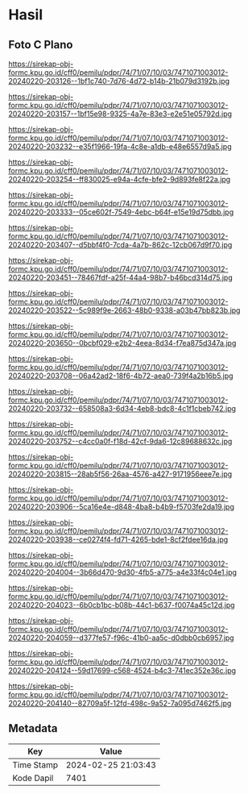 # Hasil

## Foto C Plano

https://sirekap-obj-formc.kpu.go.id/cff0/pemilu/pdpr/74/71/07/10/03/7471071003012-20240220-203126--1bf1c740-7d76-4d72-b14b-21b079d3192b.jpg

https://sirekap-obj-formc.kpu.go.id/cff0/pemilu/pdpr/74/71/07/10/03/7471071003012-20240220-203157--1bf15e98-9325-4a7e-83e3-e2e51e05792d.jpg

https://sirekap-obj-formc.kpu.go.id/cff0/pemilu/pdpr/74/71/07/10/03/7471071003012-20240220-203232--e35f1966-19fa-4c8e-a1db-e48e6557d9a5.jpg

https://sirekap-obj-formc.kpu.go.id/cff0/pemilu/pdpr/74/71/07/10/03/7471071003012-20240220-203254--ff830025-e94a-4cfe-bfe2-9d893fe8f22a.jpg

https://sirekap-obj-formc.kpu.go.id/cff0/pemilu/pdpr/74/71/07/10/03/7471071003012-20240220-203333--05ce602f-7549-4ebc-b64f-e15e19d75dbb.jpg

https://sirekap-obj-formc.kpu.go.id/cff0/pemilu/pdpr/74/71/07/10/03/7471071003012-20240220-203407--d5bbf4f0-7cda-4a7b-862c-12cb067d9f70.jpg

https://sirekap-obj-formc.kpu.go.id/cff0/pemilu/pdpr/74/71/07/10/03/7471071003012-20240220-203451--78467fdf-a25f-44a4-98b7-b46bcd314d75.jpg

https://sirekap-obj-formc.kpu.go.id/cff0/pemilu/pdpr/74/71/07/10/03/7471071003012-20240220-203522--5c989f9e-2663-48b0-9338-a03b47bb823b.jpg

https://sirekap-obj-formc.kpu.go.id/cff0/pemilu/pdpr/74/71/07/10/03/7471071003012-20240220-203650--0bcbf029-e2b2-4eea-8d34-f7ea875d347a.jpg

https://sirekap-obj-formc.kpu.go.id/cff0/pemilu/pdpr/74/71/07/10/03/7471071003012-20240220-203708--06a42ad2-18f6-4b72-aea0-739f4a2b16b5.jpg

https://sirekap-obj-formc.kpu.go.id/cff0/pemilu/pdpr/74/71/07/10/03/7471071003012-20240220-203732--658508a3-6d34-4eb8-bdc8-4c1f1cbeb742.jpg

https://sirekap-obj-formc.kpu.go.id/cff0/pemilu/pdpr/74/71/07/10/03/7471071003012-20240220-203752--c4cc0a0f-f18d-42cf-9da6-12c89688632c.jpg

https://sirekap-obj-formc.kpu.go.id/cff0/pemilu/pdpr/74/71/07/10/03/7471071003012-20240220-203815--28ab5f56-26aa-4576-a427-9171956eee7e.jpg

https://sirekap-obj-formc.kpu.go.id/cff0/pemilu/pdpr/74/71/07/10/03/7471071003012-20240220-203906--5ca16e4e-d848-4ba8-b4b9-f5703fe2da19.jpg

https://sirekap-obj-formc.kpu.go.id/cff0/pemilu/pdpr/74/71/07/10/03/7471071003012-20240220-203938--ce0274f4-fd71-4265-bde1-8cf2fdee16da.jpg

https://sirekap-obj-formc.kpu.go.id/cff0/pemilu/pdpr/74/71/07/10/03/7471071003012-20240220-204004--3b66d470-9d30-4fb5-a775-a4e33f4c04e1.jpg

https://sirekap-obj-formc.kpu.go.id/cff0/pemilu/pdpr/74/71/07/10/03/7471071003012-20240220-204023--6b0cb1bc-b08b-44c1-b637-f0074a45c12d.jpg

https://sirekap-obj-formc.kpu.go.id/cff0/pemilu/pdpr/74/71/07/10/03/7471071003012-20240220-204059--d377fe57-f96c-41b0-aa5c-d0dbb0cb6957.jpg

https://sirekap-obj-formc.kpu.go.id/cff0/pemilu/pdpr/74/71/07/10/03/7471071003012-20240220-204124--59d17699-c568-4524-b4c3-741ec352e36c.jpg

https://sirekap-obj-formc.kpu.go.id/cff0/pemilu/pdpr/74/71/07/10/03/7471071003012-20240220-204140--82709a5f-12fd-498c-9a52-7a095d7462f5.jpg


## Metadata

| Key        | Value               |
| ---------- | ------------------- |
| Time Stamp | 2024-02-25 21:03:43 |
| Kode Dapil | 7401                |



